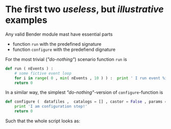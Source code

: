 # The  first  two _useless_, but _illustrative_  examples 
  

Any valid Bender module mast have essential parts 

 - function `run`  with the predefined signature 
 - function `configure` with the predefiend dignature 

For the most trivial (_"do-nothing"_) scenario function `run` is
```python
def run ( nEvents ) :
    # some fictive event loop 
    for i in range( 0 , min( nEvents , 10 ) ) :  print ' I run event %i ' % i        
    return 0
```
In a similar way, the simplest _"do-nothing"_-version of `configure`-function is 
```python
def configure (  datafiles ,  catalogs = [] , castor = False , params = {} ) :   
    print 'I am configuration step!'
    return 0
``` 
Such that the whole script looks  as:
<script src="https://gist.github.com/VanyaBelyaev/328a015a409ebe3c04f94feba8f9e16f.js"></script>
